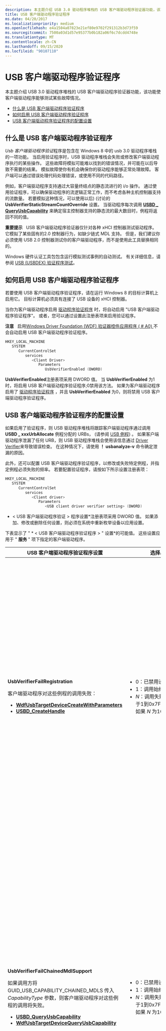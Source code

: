 ```yaml
---
description: 本主题介绍 USB 3.0 驱动程序堆栈的 USB 客户端驱动程序验证器功能，该功能使客户端驱动程序能够测试某些故障情况。
title: USB 客户端驱动程序验证程序
ms.date: 04/20/2017
ms.localizationpriority: medium
ms.openlocfilehash: e4a1504a07823e21ef80e9702f291312b3d73f59
ms.sourcegitcommit: 7500a03d1d57e95377b0b182a06f6c7dcdd4748e
ms.translationtype: MT
ms.contentlocale: zh-CN
ms.lasthandoff: 09/15/2020
ms.locfileid: "90107110"
---
```

# <a name="usb-client-driver-verifier"></a>USB 客户端驱动程序验证程序


本主题介绍 USB 3.0 驱动程序堆栈的 USB 客户端驱动程序验证器功能，该功能使客户端驱动程序能够测试某些故障情况。

-   [什么是 USB 客户端驱动程序验证程序](#what-is-the-usb-client-driver-verifier)
-   [如何启用 USB 客户端驱动程序验证程序](#how-to-enable-the-usb-client-driver-verifier)
-   [USB 客户端驱动程序验证程序的配置设置](#configuration-settings-for-the-usb-client-driver-verifier)

## <a name="what-is-the-usb-client-driver-verifier"></a>什么是 USB 客户端驱动程序验证程序


*Usb 客户端驱动程序验证*程序是包含在 Windows 8 中的 usb 3.0 驱动程序堆栈的一项功能。 当启用验证程序时，USB 驱动程序堆栈会失败或修改客户端驱动程序执行的某些操作。 这些故障将模拟可能难以找到的错误情况，并可能在以后导致不需要的结果。 模拟故障使你有机会确保你的驱动程序能够正常处理故障。 客户端可以通过错误处理代码处理错误，或使用不同的代码路径。

例如，客户端驱动程序支持通过大容量终结点的静态流进行的 i/o 操作。 通过使用验证程序，可以确保驱动程序的流逻辑正常工作，而不考虑各种主机控制器支持的流数量。 若要模拟这种情况，可以使用以后)  (讨论的 **UsbVerifierStaticStreamCountOverride** 设置。 当驱动程序每次调用 [**USBD \_ QueryUsbCapability**](/previous-versions/windows/hardware/drivers/hh406230(v=vs.85)) 来确定宿主控制器支持的静态流的最大数目时，例程将返回不同的值。

**重要提示**   USB 客户端驱动程序验证器仅针对各种 xHCI 控制器测试驱动程序。 它模拟了某些固有的2.0 控制器行为，如缺少链式 MDL 支持。 但是，我们建议你必须使用 USB 2.0 控制器测试你的客户端驱动程序，而不是使用此工具替换相同的。

 

Windows 硬件认证工具包包含运行模拟测试事例的自动测试。 有关详细信息，请参阅 [USB (USBDEX) 验证程序测试](/previous-versions/windows/hardware/hck/hh998558(v=vs.85))。

## <a name="how-to-enable-the-usb-client-driver-verifier"></a>如何启用 USB 客户端驱动程序验证程序


若要使用 USB 客户端驱动程序验证程序，请在运行 Windows 8 的目标计算机上启用它。 目标计算机必须具有连接了 USB 设备的 xHCI 控制器。

当你为客户端驱动程序启用 [驱动程序验证程序](../devtest/driver-verifier.md) 时，将自动启用 "USB 客户端驱动程序验证程序"。 或者，您可以通过设置此注册表项来启用验证程序。

**注意**   启用[Windows Driver Foundation (WDF) 验证器控件应用程序 ( # A0) ](../devtest/wdf-verifier-control-application.md)不会自动启用 USB 客户端驱动程序验证程序。

 

```cpp
HKEY_LOCAL_MACHINE
   SYSTEM
      CurrentControlSet
         services
            <Client Driver>
               Parameters
                  UsbVerifierEnabled (DWORD)
```

**UsbVerifierEnabled**注册表项采用 DWORD 值。 当 **UsbVerifierEnabled** 为1时，将启用 USB 客户端驱动程序验证程序;0禁用该方法。 如果为客户端驱动程序启用了 [驱动程序验证程序](../devtest/driver-verifier.md) ，并且 **UsbVerifierEnabled** 为0，则将禁用 USB 客户端驱动程序验证程序。

## <a name="configuration-settings-for-the-usb-client-driver-verifier"></a>USB 客户端驱动程序验证程序的配置设置


如果启用了验证程序，则 USB 驱动程序堆栈将跟踪客户端驱动程序通过调用 **USBD \_ xxxUrbAllocate** 例程分配的 URBs， (请参阅 [USB 例程](/windows-hardware/drivers/ddi/_usbref/#client)) 。 如果客户端驱动程序泄漏了任何 URB，则 USB 驱动程序堆栈会使用该信息通过 [Driver Verifier](../devtest/driver-verifier.md)来导致错误检查。 在这种情况下，请使用 **！ usbanalyze-v** 命令确定泄漏的原因。

此外，还可以配置 USB 客户端驱动程序验证程序，以修改或失败特定例程，并指定例程必须失败的频率。 若要配置验证程序，请按如下所示设置注册表项：

```cpp
HKEY_LOCAL_MACHINE
   SYSTEM
      CurrentControlSet
         services
            <Client driver>
               Parameters
                  <USB client driver verifier setting> (DWORD)
```

* &lt; USB 客户端驱动程序验证 &gt; 程序设置*注册表项采用 DWORD 值。
如果添加、修改或删除任何设置，则必须在系统中重新枚举设备以应用设置。

下表显示了 " * &lt; USB 客户端驱动程序验证程序 &gt; " 设置*的可能值。 这些设置应用于 " **服务** " 项下指定的客户端驱动程序。

<table>
<colgroup>
<col width="33%" />
<col width="33%" />
<col width="33%" />
</colgroup>
<thead>
<tr class="header">
<th>USB 客户端驱动程序验证程序设置</th>
<th>选择以下可能的值之一：</th>
<th>使用模拟 .。。</th>
</tr>
</thead>
<tbody>
<tr class="odd">
<td><p><strong>UsbVerifierFailRegistration</strong></p>
<p>客户端驱动程序对这些例程的调用失败：</p>
<ul>
<li><a href="/windows-hardware/drivers/ddi/wdfusb/nf-wdfusb-wdfusbtargetdevicecreatewithparameters" data-raw-source="[&lt;strong&gt;WdfUsbTargetDeviceCreateWithParameters&lt;/strong&gt;](/windows-hardware/drivers/ddi/wdfusb/nf-wdfusb-wdfusbtargetdevicecreatewithparameters)"><strong>WdfUsbTargetDeviceCreateWithParameters</strong></a></li>
<li><a href="/windows-hardware/drivers/ddi/usbdlib/nf-usbdlib-usbd_createhandle" data-raw-source="[&lt;strong&gt;USBD_CreateHandle&lt;/strong&gt;](/windows-hardware/drivers/ddi/usbdlib/nf-usbdlib-usbd_createhandle)"><strong>USBD_CreateHandle</strong></a></li>
</ul></td>
<td><ul>
<li>0：已禁用设置。</li>
<li>1：调用始终失败。</li>
<li><em>N</em>：调用失败，概率为 1/<em>N</em>，其中 <em>N</em> 是介于1到0x7FF 之间的十六进制值。 例如，如果 <em>N</em> 为10。 每10次调用都将失败。</li>
</ul></td>
<td><p><strong>客户端驱动程序注册失败。</strong></p>
<p>客户端驱动程序的其中一个初始化任务是向基础驱动程序堆栈注册自身。 接下来的几个调用中需要注册。</p>
<p>例如，客户端驱动程序调用 <a href="/windows-hardware/drivers/ddi/usbdlib/nf-usbdlib-usbd_createhandle" data-raw-source="[&lt;strong&gt;USBD_CreateHandle&lt;/strong&gt;](/windows-hardware/drivers/ddi/usbdlib/nf-usbdlib-usbd_createhandle)"><strong>USBD_CreateHandle</strong></a> 进行注册。 假设驱动程序假设例程始终返回 STATUS_SUCCESS，而不实现代码来处理失败。 如果例程返回错误 NTSTATUS 代码，驱动程序可能会无意中忽略该错误，并使用无效的 USBD 句柄继续执行后续调用。</p>
<p>设置允许您对调用失败，以便您可以测试故障代码路径。</p>
<p>注册失败时预期的客户端驱动程序行为：</p>
<ul>
<li><p>驱动程序不应继续正常工作。</p></li>
<li><p>该驱动程序不能导致系统崩溃，也不能通过选择忽略此故障而变得无响应。</p></li>
</ul></td>
</tr>
<tr class="even">
<td><p><strong>UsbVerifierFailChainedMdlSupport</strong></p>
<p>如果调用方将 GUID_USB_CAPABILITY_CHAINED_MDLS 传入 <em>CapabilityType</em> 参数，则客户端驱动程序对这些例程的调用将失败。</p>
<ul>
<li><a href="/previous-versions/windows/hardware/drivers/hh406230(v=vs.85)" data-raw-source="[&lt;strong&gt;USBD_QueryUsbCapability&lt;/strong&gt;](/previous-versions/windows/hardware/drivers/hh406230(v=vs.85))"><strong>USBD_QueryUsbCapability</strong></a></li>
<li><a href="/windows-hardware/drivers/ddi/wdfusb/nf-wdfusb-wdfusbtargetdevicequeryusbcapability" data-raw-source="[&lt;strong&gt;WdfUsbTargetDeviceQueryUsbCapability&lt;/strong&gt;](/windows-hardware/drivers/ddi/wdfusb/nf-wdfusb-wdfusbtargetdevicequeryusbcapability)"><strong>WdfUsbTargetDeviceQueryUsbCapability</strong></a></li>
</ul></td>
<td><ul>
<li>0：已禁用设置。</li>
<li>1：调用始终失败。</li>
<li><em>N</em>：调用失败，概率为 1/<em>N</em>，其中 <em>N</em> 是介于1到0x7FF 之间的十六进制值。 例如，如果 <em>N</em> 为10。 每10次调用都将失败。</li>
</ul></td>
<td><p><strong>与不支持链接 MDLs 的主机控制器通信。</strong></p>
<p>为了使客户端驱动程序发送链式 MDLs (参阅 <a href="/windows-hardware/drivers/kernel/using-mdls" data-raw-source="[MDL](../kernel/using-mdls.md)">MDL</a>) ，USB 驱动程序堆栈和主机控制器必须支持它们。</p>
<p>此设置允许你测试客户端驱动程序向连接到不支持的主机控制器的设备发送链式 MDL 请求时所执行的代码。 无论主机控制器是否支持链接的 MDLs，调用都会失败。</p>
<p>有关 USB 驱动程序堆栈中链接的 MDLs 支持的详细信息，请参阅 <a href="how-to-send-chained-mdls.md" data-raw-source="[How to Send Chained MDLs](how-to-send-chained-mdls.md)">如何发送链式 MDLs</a>。</p>
<p>当主机控制器不支持链接的 MDLs 时，预期的客户端驱动程序行为：</p>
<ul>
<li><p>该驱动程序应在不使用链式 MDLs 的情况下继续执行 i/o 传输。 这样，你还可以确保你的驱动程序适用于 USB 2.0 主机控制器，因为这些控制器不支持链接 MDLs。</p></li>
<li><p>该驱动程序不能导致系统崩溃，也不能通过选择忽略此故障而变得无响应。</p></li>
</ul></td>
</tr>
<tr class="odd">
<td><p><strong>UsbVerifierFailStaticStreamsSupport</strong></p>
<p>如果调用方将 GUID_USB_CAPABILITY_STATIC_STREAMS 传入 <em>CapabilityType</em> 参数，则客户端驱动程序对这些例程的调用将失败。</p>
<ul>
<li><a href="/previous-versions/windows/hardware/drivers/hh406230(v=vs.85)" data-raw-source="[&lt;strong&gt;USBD_QueryUsbCapability&lt;/strong&gt;](/previous-versions/windows/hardware/drivers/hh406230(v=vs.85))"><strong>USBD_QueryUsbCapability</strong></a></li>
<li><a href="/windows-hardware/drivers/ddi/wdfusb/nf-wdfusb-wdfusbtargetdevicequeryusbcapability" data-raw-source="[&lt;strong&gt;WdfUsbTargetDeviceQueryUsbCapability&lt;/strong&gt;](/windows-hardware/drivers/ddi/wdfusb/nf-wdfusb-wdfusbtargetdevicequeryusbcapability)"><strong>WdfUsbTargetDeviceQueryUsbCapability</strong></a></li>
</ul></td>
<td><ul>
<li>0：已禁用设置。</li>
<li>1：调用始终失败。</li>
<li><em>N</em>：调用失败，概率为 1/<em>N</em>，其中 <em>N</em> 是介于1到0x7FF 之间的十六进制值。 例如，如果 <em>N</em> 为10。 每10次调用后，调用将失败。</li>
</ul></td>
<td><p><strong>与不支持静态流的主机控制器通信。</strong></p>
<p>为了使客户端驱动程序能够通过大容量终结点的静态流发送 i/o 传输，主机控制器必须支持流。</p>
<p>如果设备连接到不支持流的主机控制器，并且驱动程序尝试执行流 i/o 传输，则这些传输将失败。 此设置允许您在发生此类故障时测试代码。</p>
<p>当主机控制器不支持静态流时，预期的客户端驱动程序行为：</p>
<ul>
<li><p>如果客户端驱动程序要使用不支持流的 xHCI 控制器，则设备必须能够在不使用启用流的大容量终结点的情况下正常工作。</p></li>
<li><p>该驱动程序不能导致系统崩溃，也不能通过选择忽略此故障而变得无响应。</p></li>
</ul></td>
</tr>
<tr class="even">
<td><p><strong>UsbVerifierStaticStreamCountOverride</strong></p>
当客户端通过 GUID_USB_CAPABILITY_STATIC_STREAMS 调用这些例程时，更改 <em>OutputBuffer</em> 参数中接收的值。
<ul>
<li><a href="/previous-versions/windows/hardware/drivers/hh406230(v=vs.85)" data-raw-source="[&lt;strong&gt;USBD_QueryUsbCapability&lt;/strong&gt;](/previous-versions/windows/hardware/drivers/hh406230(v=vs.85))"><strong>USBD_QueryUsbCapability</strong></a></li>
<li><a href="/windows-hardware/drivers/ddi/wdfusb/nf-wdfusb-wdfusbtargetdevicequeryusbcapability" data-raw-source="[&lt;strong&gt;WdfUsbTargetDeviceQueryUsbCapability&lt;/strong&gt;](/windows-hardware/drivers/ddi/wdfusb/nf-wdfusb-wdfusbtargetdevicequeryusbcapability)"><strong>WdfUsbTargetDeviceQueryUsbCapability</strong></a></li>
</ul>
<p><em>OutputBuffer</em>值指示宿主控制器支持的静态流的最大数目。</p></td>
<td><ul>
<li>0：已禁用设置。</li>
<li>1：验证程序随机选择 <em>OutputBuffer</em> 值。 此值可用于进行压力测试，因为 <em>OutputBuffer</em> 值不重复，并且调用被测试的变体更多。</li>
<li><p><em>N</em>：指定 <em>OutputBuffer</em> 值。</p>
<p>如果启用了 <em>n</em> 值标志，则 <em>n</em> 必须小于 USB 驱动程序堆栈支持的最大流数。 因此，在设置此标志之前，必须通过成功的调用检索实际值。</p>
<p>如果 <em>N</em> 大于流的最大数目，则忽略此设置。</p></li>
</ul></td>
<td><p><strong>与各种主机控制器通信，每个控制器支持最大流数的不同值。</strong></p>
<p>通过使用此设置，可以确保无论各种主机控制器支持多少个流，驱动程序的流逻辑都有效。</p>
<p>可用于 i/o 传输的流的数量将受到主机控制器支持的流数的限制。</p>
<p>有关如何在客户端驱动程序中支持静态流的信息，请参阅 <a href="how-to-open-streams-in-a-usb-endpoint.md" data-raw-source="[How to Open and Close Static Streams in a USB Bulk Endpoint](how-to-open-streams-in-a-usb-endpoint.md)">如何在 USB 大容量终结点中打开和关闭静态流</a>。</p>
<p>当主机控制器支持的流数少于终结点时，预期的客户端驱动程序行为：</p>
<ul>
<li><p>客户端驱动程序可以选择以较少数量的流执行数据传输。</p></li>
<li><p>该驱动程序不能导致系统崩溃，也不能通过选择忽略此故障而变得无响应。</p></li>
</ul></td>
</tr>
<tr class="odd">
<td><p><strong>UsbVerifierFailEnableStaticStreams</strong></p>
<p>将客户端驱动程序的打开的静态流请求 (URB_FUNCTION_OPEN_STATIC_STREAMS) 失败。</p></td>
<td><ul>
<li>0：已禁用设置。</li>
<li>1：请求始终失败。</li>
<li><em>N</em>：请求失败，概率为 1/<em>N</em>，其中 <em>N</em> 是介于1到0x7FF 之间的十六进制值。 例如，如果 <em>N</em> 为10。 每10次调用，请求会失败。</li>
</ul>
<div class="alert">
<strong>注意</strong>  如果先前对 <a href="/previous-versions/windows/hardware/drivers/hh406230(v=vs.85)" data-raw-source="[&lt;strong&gt;USBD_QueryUsbCapability&lt;/strong&gt;](/previous-versions/windows/hardware/drivers/hh406230(v=vs.85))"><strong>USBD_QueryUsbCapability</strong></a> 或 <a href="/windows-hardware/drivers/ddi/wdfusb/nf-wdfusb-wdfusbtargetdevicequeryusbcapability" data-raw-source="[&lt;strong&gt;WdfUsbTargetDeviceQueryUsbCapability&lt;/strong&gt;](/windows-hardware/drivers/ddi/wdfusb/nf-wdfusb-wdfusbtargetdevicequeryusbcapability)"><strong>WdfUsbTargetDeviceQueryUsbCapability</strong></a> 的调用失败，则打开的静态流请求会失败。
</div>
<div>
 
</div></td>
<td><p><strong>与支持静态流但请求因其他原因而失败的主机控制器通信。</strong></p>
<p>例如，你的设备连接到支持流的主机控制器。 客户端驱动程序发送一个打开的流请求，其中包含大量 (的流，以打开超出主机控制器所支持的最大流数量的) 。 USB 驱动程序堆栈将无法通过此类请求。</p>
<p>通过使用此设置，你可以测试打开流请求失败的错误处理代码。</p>
<p>当打开流请求失败时，预期的客户端驱动程序行为：</p>
<ul>
<li><p>驱动程序不应继续正常工作。</p></li>
<li><p>该驱动程序不能导致系统崩溃，也不能通过选择忽略此故障而变得无响应。</p></li>
</ul></td>
</tr>
</tbody>
</table>

 

## <a name="related-topics"></a>相关主题
[**USBD \_ CreateHandle**](/windows-hardware/drivers/ddi/usbdlib/nf-usbdlib-usbd_createhandle)  
[**USBD \_ QueryUsbCapability**](/previous-versions/windows/hardware/drivers/hh406230(v=vs.85))  
[如何在 USB 批量终结点中打开和关闭静态流](how-to-open-streams-in-a-usb-endpoint.md)  
[如何发送链式 MDLs](how-to-send-chained-mdls.md)  
[USB 诊断和测试指南](usb-driver-testing-guide.md)
